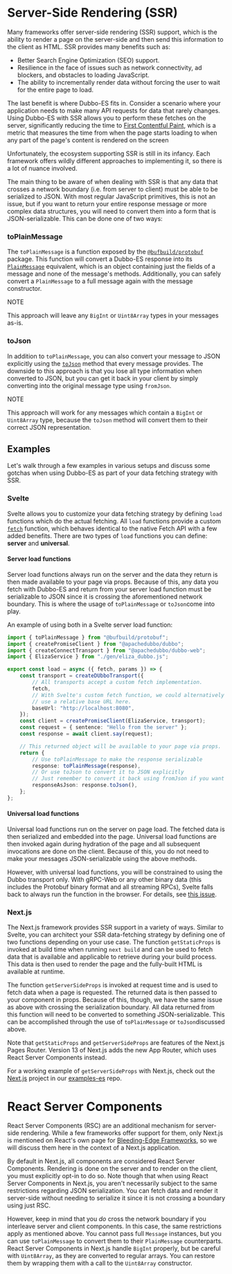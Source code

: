 # Server-Side Rendering (SSR)

Many frameworks offer server-side rendering (SSR) support, which is the ability to render a page on the server-side and then send this information to the client as HTML. SSR provides many benefits such as:

- Better Search Engine Optimization (SEO) support.
- Resilience in the face of issues such as network connectivity, ad blockers, and obstacles to loading JavaScript.
- The ability to incrementally render data without forcing the user to wait for the entire page to load.

The last benefit is where Dubbo-ES fits in. Consider a scenario where your application needs to make many API requests for data that rarely changes. Using Dubbo-ES with SSR allows you to perform these fetches on the server, significantly reducing the time to [First Contentful Paint](https://developer.mozilla.org/en-US/docs/Glossary/First_contentful_paint), which is a metric that measures the time from when the page starts loading to when any part of the page's content is rendered on the screen

Unfortunately, the ecosystem supporting SSR is still in its infancy. Each framework offers wildly different approaches to implementing it, so there is a lot of nuance involved.

The main thing to be aware of when dealing with SSR is that any data that crosses a network boundary (i.e. from server to client) must be able to be serialized to JSON. With most regular JavaScript primitives, this is not an issue, but if you want to return your entire response message or more complex data structures, you will need to convert them into a form that is JSON-serializable. This can be done one of two ways:

### toPlainMessage

The `toPlainMessage` is a function exposed by the [`@bufbuild/protobuf`](https://www.npmjs.com/package/@bufbuild/protobuf) package. This function will convert a Dubbo-ES response into its [`PlainMessage`](https://github.com/bufbuild/protobuf-es/blob/main/docs/runtime_api.md#plainmessage) equivalent, which is an object containing just the fields of a message and none of the message's methods. Additionally, you can safely convert a `PlainMessage` to a full message again with the message constructor.

NOTE

This approach will leave any `BigInt` or `Uint8Array` types in your messages as-is.

### toJson

In addition to `toPlainMessage`, you can also convert your message to JSON explicitly using the [`toJson`](https://github.com/bufbuild/protobuf-es/blob/main/docs/runtime_api.md#json) method that every message provides. The downside to this approach is that you lose all type information when converted to JSON, but you can get it back in your client by simply converting into the original message type using `fromJson`.

NOTE

This approach will work for any messages which contain a `BigInt` or `Uint8Array` type, because the `toJson` method will convert them to their correct JSON representation.

## Examples

Let's walk through a few examples in various setups and discuss some gotchas when using Dubbo-ES as part of your data fetching strategy with SSR.

### Svelte

Svelte allows you to customize your data fetching strategy by defining `load` functions which do the actual fetching. All `load` functions provide a custom [`fetch`](https://kit.svelte.dev/docs/load#making-fetch-requests) function, which behaves identical to the native Fetch API with a few added benefits. There are two types of `load` functions you can define: **server** and **universal**.

#### Server load functions

Server load functions always run on the server and the data they return is then made available to your page via props. Because of this, any data you fetch with Dubbo-ES and return from your server load function must be serializable to JSON since it is crossing the aforementioned network boundary. This is where the usage of `toPlainMessage` or `toJson`come into play.

An example of using both in a Svelte server load function:

```ts
import { toPlainMessage } from "@bufbuild/protobuf";
import { createPromiseClient } from "@apachedubbo/dubbo";
import { createConnectTransport } from "@apachedubbo/dubbo-web";
import { ElizaService } from "./gen/eliza_dubbo.js";

export const load = async ({ fetch, params }) => {
    const transport = createDUbboTransport({
        // All transports accept a custom fetch implementation.
        fetch,
        // With Svelte's custom fetch function, we could alternatively
        // use a relative base URL here.
        baseUrl: "http://localhost:8080",
    });
    const client = createPromiseClient(ElizaService, transport);
    const request = { sentence: "Hello from the server" };
    const response = await client.say(request);

    // This returned object will be available to your page via props.
    return {
        // Use toPlainMessage to make the response serializable
        response: toPlainMessage(response),
        // Or use toJson to convert it to JSON explicitly
        // Just remember to convert it back using fromJson if you want your original message types
        responseAsJson: response.toJson(),
    };
};
```

#### Universal load functions

Universal load functions run on the server on page load. The fetched data is then serialized and embedded into the page. Universal load functions are then invoked again during hydration of the page and all subsequent invocations are done on the client. Because of this, you do not need to make your messages JSON-serializable using the above methods.

However, with universal load functions, you will be constrained to using the Dubbo transport only. With gRPC-Web or any other binary data (this includes the Protobuf binary format and all streaming RPCs), Svelte falls back to always run the function in the browser. For details, see [this issue](https://github.com/sveltejs/kit/issues/8302).

### Next.js

The Next.js framework provides SSR support in a variety of ways. Similar to Svelte, you can architect your SSR data-fetching strategy by defining one of two functions depending on your use case. The function `getStaticProps` is invoked at build time when running `next build` and can be used to fetch data that is available and applicable to retrieve during your build process. This data is then used to render the page and the fully-built HTML is available at runtime.

The function `getServerSideProps` is invoked at request time and is used to fetch data when a page is requested. The returned data is then passed to your component in props. Because of this, though, we have the same issue as above with crossing the serialization boundary. All data returned from this function will need to be converted to something JSON-serializable. This can be accomplished through the use of  `toPlainMessage` or `toJson`discussed above.

Note that `getStaticProps` and `getServerSideProps` are features of the Next.js Pages Router. Version 13 of Next.js adds the new App Router, which uses React Server Components instead.

For a working example of `getServerSideProps` with Next.js, check out the [Next.js](https://github.com/connectrpc/examples-es/tree/main/nextjs) project in our [examples-es](https://github.com/connectrpc/examples-es) repo.

# React Server Components

React Server Components (RSC) are an additional mechanism for server-side rendering. While a few frameworks offer support for them, only Next.js is mentioned on React's own page for [Bleeding-Edge Frameworks](https://react.dev/learn/start-a-new-react-project#bleeding-edge-react-frameworks), so we will discuss them here in the context of a Next.js application.

By default in Next.js, all components are considered React Server Components. Rendering is done on the server and to render on the client, you must explicitly opt-in to do so. Note though that when using React Server Components in Next.js, you aren't necessarily subject to the same restrictions regarding JSON serialization. You can fetch data and render it server-side without needing to serialize it since it is not crossing a boundary using just RSC.

However, keep in mind that you *do* cross the network boundary if you interleave server and client components. In this case, the same restrictions apply as mentioned above. You cannot pass full `Message` instances, but you can use `toPlainMessage` to convert them to their `PlainMessage` counterparts. React Server Components in Next.js handle `BigInt` properly, but be careful with `Uint8Array`, as they are converted to regular arrays. You can restore them by wrapping them with a call to the `Uint8Array` constructor.